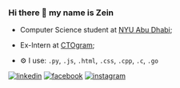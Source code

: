 ### Hi there 👋 my name is Zein

- Computer Science student at [NYU Abu Dhabi](https://nyuad.nyu.edu/en/);<br>
- Ex-Intern at [CTOgram](https://ctogram.kz/#/);<br>

- ⚙️ I use: `.py`, `.js`, `.html`, `.css`, `.cpp`, `.c`, `.go`

[![linkedin](https://img.shields.io/badge/linkedin-0A66C2?style=for-the-badge&logo=linkedin&logoColor=white)](https://www.linkedin.com/in/zeinmukhanov/)
[![facebook](https://img.shields.io/badge/Facebook-1877F2?style=for-the-badge&logo=facebook&logoColor=white)](https://www.facebook.com/zeinmukhanov/)
[![instagram](https://img.shields.io/badge/Instagram-E4405F?style=for-the-badge&logo=instagram&logoColor=white)](https://www.instagram.com/zeinmukhanov/)
